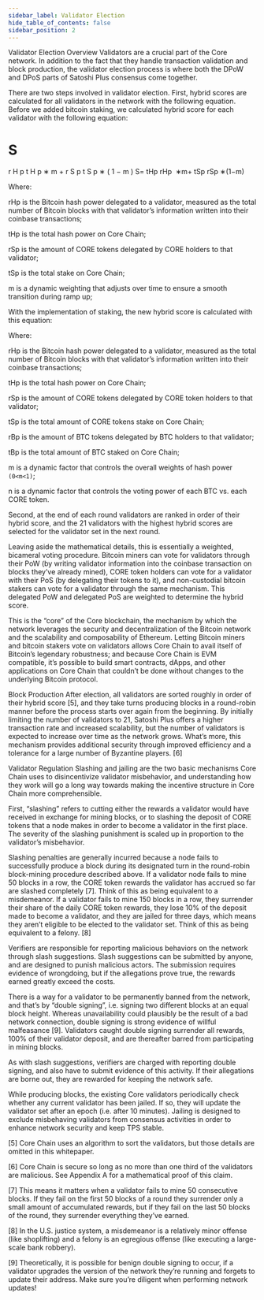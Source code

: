 ```yaml
---
sidebar_label: Validator Election
hide_table_of_contents: false
sidebar_position: 2
---
```



Validator Election
Overview
Validators are a crucial part of the Core network. In addition to the fact that they handle transaction validation and block production, the validator election process is where both the DPoW and DPoS parts of Satoshi Plus consensus come together.

There are two steps involved in validator election. First, hybrid scores are calculated for all validators in the network with the following equation. Before we added bitcoin staking, we calculated hybrid score for each validator with the following equation:

S
=
r
H
p
t
H
p
∗
m
+
r
S
p
t
S
p
∗
(
1
−
m
)
S= 
tHp
rHp
​
 ∗m+ 
tSp
rSp
​
 ∗(1−m)
​
 
Where:

rHp is the Bitcoin hash power delegated to a validator, measured as the total number of Bitcoin blocks with that validator’s information written into their coinbase transactions;

tHp is the total hash power on Core Chain;

rSp is the amount of CORE tokens delegated by CORE holders to that validator;

tSp is the total stake on Core Chain;

m is a dynamic weighting that adjusts over time to ensure a smooth transition during ramp up;

With the implementation of staking, the new hybrid score is calculated with this equation:


Where:

rHp is the Bitcoin hash power delegated to a validator, measured as the total number of Bitcoin blocks with that validator’s information written into their coinbase transactions;

tHp is the total hash power on Core Chain;

rSp is the amount of CORE tokens delegated by CORE token holders to that validator;

tSp is the total amount of CORE tokens stake on Core Chain;

rBp is the amount of BTC tokens delegated by BTC holders to that validator;

tBp is the total amount of BTC staked on Core Chain;

m is a dynamic factor that controls the overall weights of hash power `(0<m<1)`;

n is a dynamic factor that controls the voting power of each BTC vs. each CORE token.

Second, at the end of each round validators are ranked in order of their hybrid score, and the 21 validators with the highest hybrid scores are selected for the validator set in the next round.

Leaving aside the mathematical details, this is essentially a weighted, bicameral voting procedure. Bitcoin miners can vote for validators through their PoW (by writing validator information into the coinbase transaction on blocks they’ve already mined),  CORE token holders can vote for a validator with their PoS (by delegating their tokens to it), and non-custodial bitcoin stakers can vote for a validator through the same mechanism. This delegated PoW and delegated PoS are weighted to determine the hybrid score.

This is the “core” of the Core blockchain, the mechanism by which the network leverages the security and decentralization of the Bitcoin network and the scalability and composability of Ethereum. Letting Bitcoin miners and bitcoin stakers vote on validators allows Core Chain to avail itself of Bitcoin’s legendary robustness; and because Core Chain is EVM compatible, it’s possible to build smart contracts, dApps, and other applications on Core Chain that couldn’t be done without changes to the underlying Bitcoin protocol.

Block Production
After election, all validators are sorted roughly in order of their hybrid score [5], and they take turns producing blocks in a round-robin manner before the process starts over again from the beginning. By initially limiting the number of validators to 21, Satoshi Plus offers a higher transaction rate and increased scalability, but the number of validators is expected to increase over time as the network grows. What’s more, this mechanism provides additional security through improved efficiency and a tolerance for a large number of Byzantine players. [6]

Validator Regulation
Slashing and jailing are the two basic mechanisms Core Chain uses to disincentivize validator misbehavior, and understanding how they work will go a long way towards making the incentive structure in Core Chain more comprehensible.

First, “slashing” refers to cutting either the rewards a validator would have received in exchange for mining blocks, or to slashing the deposit of CORE tokens that a node makes in order to become a validator in the first place. The severity of the slashing punishment is scaled up in proportion to the validator’s misbehavior.

Slashing penalties are generally incurred because a node fails to successfully produce a block during its designated turn in the round-robin block-mining procedure described above. If a validator node fails to mine 50 blocks in a row, the CORE token rewards the validator has accrued so far are slashed completely [7]. Think of this as being equivalent to a misdemeanor. If a validator fails to mine 150 blocks in a row, they surrender their share of the daily CORE token rewards, they lose 10% of the deposit made to become a validator, and they are jailed for three days, which means they aren’t eligible to be elected to the validator set. Think of this as being equivalent to a felony. [8]

Verifiers are responsible for reporting malicious behaviors on the network through slash suggestions. Slash suggestions can be submitted by anyone, and are designed to punish malicious actors. The submission requires evidence of wrongdoing, but if the allegations prove true, the rewards earned greatly exceed the costs.

There is a way for a validator to be permanently banned from the network, and that’s by “double signing”, i.e. signing two different blocks at an equal block height. Whereas unavailability could plausibly be the result of a bad network connection, double signing is strong evidence of willful malfeasance [9]. Validators caught double signing surrender all rewards, 100% of their validator deposit, and are thereafter barred from participating in mining blocks.

As with slash suggestions, verifiers are charged with reporting double signing, and also have to submit evidence of this activity. If their allegations are borne out, they are rewarded for keeping the network safe.

While producing blocks, the existing Core validators periodically check whether any current validator has been jailed. If so, they will update the validator set after an epoch (i.e. after 10 minutes). Jailing is designed to exclude misbehaving validators from consensus activities in order to enhance network security and keep TPS stable.

[5] Core Chain uses an algorithm to sort the validators, but those details are omitted in this whitepaper.

[6] Core Chain is secure so long as no more than one third of the validators are malicious. See Appendix A for a mathematical proof of this claim.

[7] This means it matters when a validator fails to mine 50 consecutive blocks. If they fail on the first 50 blocks of a round they surrender only a small amount of accumulated rewards, but if they fail on the last 50 blocks of the round, they surrender everything they’ve earned. 

[8] In the U.S. justice system, a misdemeanor is a relatively minor offense (like shoplifting) and a felony is an egregious offense (like executing a large-scale bank robbery).

[9] Theoretically, it is possible for benign double signing to occur, if a validator upgrades the version of the network they’re running and forgets to update their address. Make sure you’re diligent when performing network updates!